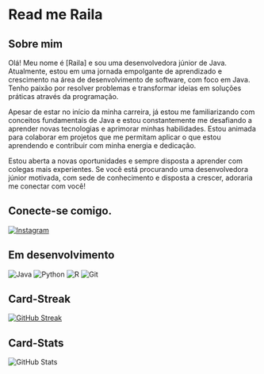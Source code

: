 # Read me Raila
## Sobre mim
Olá! Meu nome é [Raila] e sou uma desenvolvedora júnior de Java. Atualmente, estou em uma jornada empolgante de aprendizado e crescimento na área de desenvolvimento de software, com foco em Java. Tenho paixão por resolver problemas e transformar ideias em soluções práticas através da programação.

Apesar de estar no início da minha carreira, já estou me familiarizando com conceitos fundamentais de Java e estou constantemente me desafiando a aprender novas tecnologias e aprimorar minhas habilidades. Estou animada para colaborar em projetos que me permitam aplicar o que estou aprendendo e contribuir com minha energia e dedicação.

Estou aberta a novas oportunidades e sempre disposta a aprender com colegas mais experientes. Se você está procurando uma desenvolvedora júnior motivada, com sede de conhecimento e disposta a crescer, adoraria me conectar com você!


## Conecte-se comigo.
[![Instagram](https://img.shields.io/badge/-Instagram-%23E4405F?style=for-the-badge&logo=instagram&logoColor=white)](https://www.instagram.com/Railaccruz/)
## Em desenvolvimento
![Java](https://img.shields.io/badge/java-%23ED8B00.svg?style=for-the-badge&logo=openjdk&logoColor=white)
![Python](https://img.shields.io/badge/python-3670A0?style=for-the-badge&logo=python&logoColor=ffdd54)
![R](https://img.shields.io/badge/R-276DC3?style=for-the-badge&logo=r&logoColor=white)
![Git](https://img.shields.io/badge/GIT-E44C30?style=for-the-badge&logo=git&logoColor=white)
## Card-Streak
[![GitHub Streak](https://streak-stats.demolab.com/?user=Raila-cruz&theme=bear&background=000&border=30A3DC&dates=FFF)](https://git.io/streak-stats)
## Card-Stats
![GitHub Stats](https://github-readme-stats.vercel.app/api?username=Raila-Cruz&theme=transparent&bg_color=000&border_color=30A3DC&show_icons=true&icon_color=30A3DC&title_color=E94D5F&text_color=FFF)
